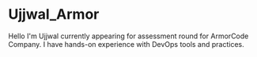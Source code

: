 # Ujjwal_Armor
Hello I'm Ujjwal currently appearing for assessment round for ArmorCode Company.
I have hands-on experience with DevOps tools and practices.
